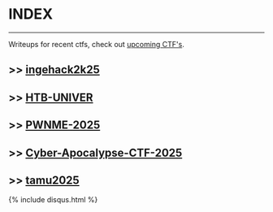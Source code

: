 # INDEX
---

Writeups for recent ctfs,  check out [upcoming CTF's](https://ctftime.org/event/list/upcoming).




## >> [ingehack2k25](./ingehack2k25/README)
## >> [HTB-UNIVER](./HTB-CTF/README)
## >> [PWNME-2025](./pwnme2025/README)
## >> [Cyber-Apocalypse-CTF-2025](./apocalypse-htb/README)
## >> [tamu2025](./tamu2025/README)

{% include disqus.html %}



